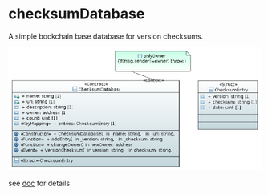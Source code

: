 # checksumDatabase

A simple bockchain base database for version checksums.

![class](checksumDatabase/doc/ClassDiagram.PNG)

see [doc](checksumDatabase/doc/contract.md) for details


